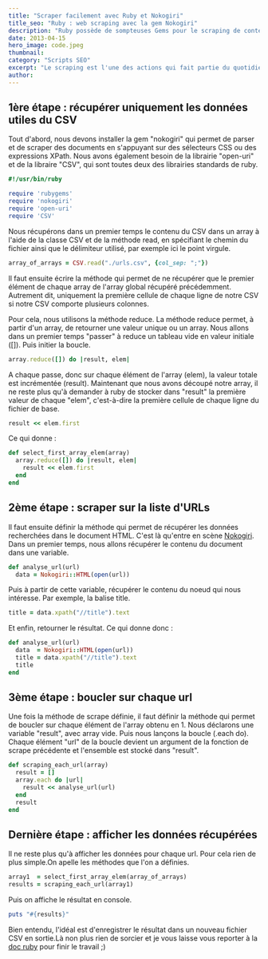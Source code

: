 ```yaml
---
title: "Scraper facilement avec Ruby et Nokogiri"
title_seo: "Ruby : web scraping avec la gem Nokogiri"
description: "Ruby possède de sompteuses Gems pour le scraping de contenu. Voici une présentation de la Gem Nokogiri avec un exemple concret de scraping SEO."
date: 2013-04-15
hero_image: code.jpeg
thumbnail:
category: "Scripts SEO"
excerpt: "Le scraping est l'une des actions qui fait partie du quotidien d'un SEO. On peut s'en servir par exemple en phase d'audit pour extraire le contenu de certaines balises, en phase de netlinking pour extraire les résultats Google, etc. Je vais vous présenter ici un petit script ruby réalisé avec l'aide de <a href='https://twitter.com/__clement___'>@clement_</a>, et qui vous sera peut-être utile si vous n'avez pas sous la main un logiciel approprié. Vous pourrez l'exécuter directement en console et récupérer ainsi rapidement ce dont vous avez besoin."
author:
---
```


## 1ère étape : récupérer uniquement les données utiles du CSV

Tout d'abord, nous devons installer la gem "nokogiri" qui permet de parser et de scraper des documents en s'appuyant sur des sélecteurs CSS ou des expressions XPath. Nous avons également besoin de la librairie "open-uri" et de la libraire "CSV", qui sont toutes deux des librairies standards de ruby.

``` ruby
#!/usr/bin/ruby

require 'rubygems'
require 'nokogiri'
require 'open-uri'
require 'CSV'
```

Nous récupérons dans un premier temps le contenu du CSV dans un array à l'aide de la classe CSV et de la méthode read, en spécifiant le chemin du fichier ainsi que le délimiteur utilisé, par exemple ici le point virgule.

``` ruby
array_of_arrays = CSV.read("./urls.csv", {col_sep: ";"})
```

Il faut ensuite écrire la méthode qui permet de ne récupérer que le premier élément de chaque array de l'array global récupéré précédemment. Autrement dit, uniquement la première cellule de chaque ligne de notre CSV si notre CSV comporte plusieurs colonnes.

Pour cela, nous utilisons la méthode reduce. La méthode reduce permet, à partir d'un array, de retourner une valeur unique ou un array. Nous allons dans un premier temps "passer" à reduce un tableau vide en valeur initiale ([]). Puis initier la boucle.

``` ruby
array.reduce([]) do |result, elem|
```

A chaque passe, donc sur chaque élément de l'array (elem), la valeur totale est incrémentée (result). Maintenant que nous avons découpé notre array, il ne reste plus qu'à demander à ruby de stocker dans "result" la première valeur de chaque "elem", c'est-à-dire la première cellule de chaque ligne du fichier de base.

``` ruby
result << elem.first
```

Ce qui donne :

``` ruby
def select_first_array_elem(array)
  array.reduce([]) do |result, elem|
    result << elem.first
  end
end
```

## 2ème étape : scraper sur la liste d'URLs

Il faut ensuite définir la méthode qui permet de récupérer les données recherchées dans le document HTML. C'est là qu'entre en scène [Nokogiri](http://nokogiri.org/). Dans un premier temps, nous allons récupérer le contenu du document dans une variable.

``` ruby
def analyse_url(url)
  data = Nokogiri::HTML(open(url))
```

Puis à partir de cette variable, récupérer le contenu du noeud qui nous intéresse. Par exemple, la balise title.

``` ruby
title = data.xpath("//title").text
```

Et enfin, retourner le résultat. Ce qui donne donc :

``` ruby
def analyse_url(url)
  data  = Nokogiri::HTML(open(url))
  title = data.xpath("//title").text
  title
end
```

## 3ème étape : boucler sur chaque url

Une fois la méthode de scrape définie, il faut définir la méthode qui permet de boucler sur chaque élément de l'array obtenu en 1. Nous déclarons une variable "result", avec array vide. Puis nous lançons la boucle (.each do). Chaque élément "url" de la boucle devient un argument de la fonction de scrape précédente et l'ensemble est stocké dans "result".

``` ruby
def scraping_each_url(array)
  result = []
  array.each do |url|
    result << analyse_url(url)
  end
  result
end
```

## Dernière étape : afficher les données récupérées

Il ne reste plus qu'à afficher les données pour chaque url. Pour cela rien de plus simple.On apelle les méthodes que l'on a définies.

``` ruby
array1  = select_first_array_elem(array_of_arrays)
results = scraping_each_url(array1)
```

Puis on affiche le résultat en console.

``` ruby
puts "#{results}"
```

Bien entendu, l'idéal est d'enregistrer le résultat dans un nouveau fichier CSV en sortie.Là non plus rien de sorcier et je vous laisse vous reporter à la [doc ruby](http://ruby-doc.org/stdlib-1.9.2/libdoc/csv/rdoc/CSV.html#label-Writing) pour finir le travail ;)
